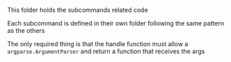 This folder holds the subcommands related code

Each subcommand is defined in their own folder following the same pattern as the others

The only required thing is that the handle function must allow a `argparse.ArgumentParser` and return a function that receives the args
